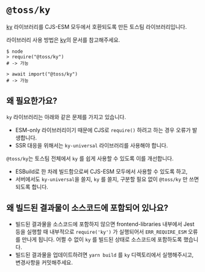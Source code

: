 # `@toss/ky`

[ky](https://github.com/sindresorhus/ky) 라이브러리를 CJS-ESM 모두에서 호환되도록 만든 토스팀 라이브러리입니다.

라이브러리 사용 방법은 [ky](https://github.com/sindresorhus/ky)의 문서를 참고해주세요.

```shell
$ node
> require("@toss/ky")
# -> 가능

> await import("@toss/ky")
# -> 가능
```

## 왜 필요한가요?

`ky` 라이브러리는 아래와 같은 문제를 가지고 있습니다.

- ESM-only 라이브러리이기 때문에 CJS로 `require()` 하려고 하는 경우 오류가 발생합니다.
- SSR 대응을 위해서는 `ky-universal` 라이브러리를 사용해야 합니다.

`@toss/ky`는 토스팀 전체에서 `ky` 를 쉽게 사용할 수 있도록 이를 개선합니다.

- ESBuild로 한 차례 빌드함으로써 CJS-ESM 모두에서 사용할 수 있도록 하고,
- 서버에서도 `ky-universal`을 쓸지, `ky` 를 쓸지, 구분할 필요 없이 `@toss/ky` 만 쓰면 되도록 합니다.

## 왜 빌드된 결과물이 소스코드에 포함되어 있나요?

- 빌드된 결과물을 소스코드에 포함하지 않으면 frontend-libraries 내부에서 Jest 등을 실행할 때 내부적으로 `require('ky')` 가 실행되어서 `ERR_REQUIRE_ESM` 오류를 만나게 됩니다. 어쩔 수 없이 `ky` 를 빌드된 상태로 소스코드에 포함하도록 했습니다.
- 빌드된 결과물을 업데이트하려면 `yarn build` 를 `ky` 디렉토리에서 실행해주시고, 변경사항을 커밋해주세요.
